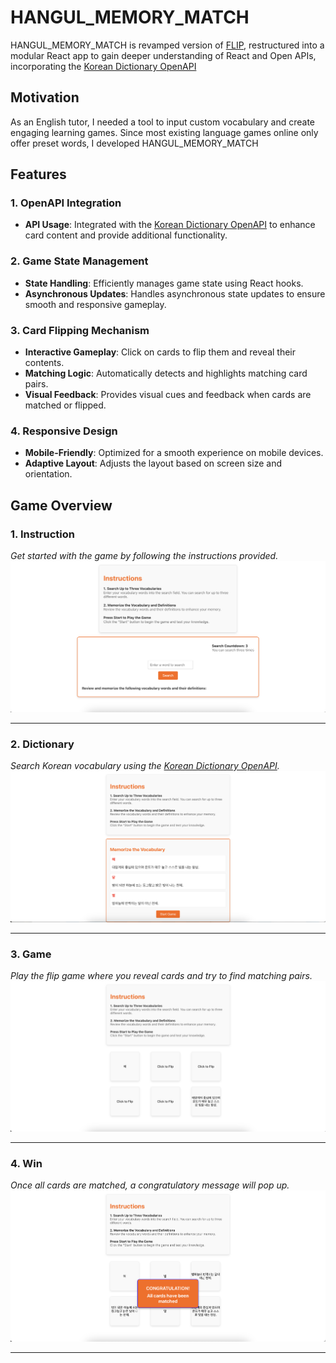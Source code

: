 # HANGUL_MEMORY_MATCH

HANGUL_MEMORY_MATCH is revamped version of [FLIP](https://github.com/loafcheck/FLIP), restructured into a modular React app to gain deeper understanding of React and Open APIs, incorporating the [Korean Dictionary OpenAPI](https://krdict.korean.go.kr/openApi/openApi) 

## Motivation
 As an English tutor, I needed a tool to input custom vocabulary and create engaging learning games. Since most existing language games online only offer preset words, I developed HANGUL_MEMORY_MATCH

## Features

### 1. **OpenAPI Integration**
   - **API Usage**: Integrated with the [Korean Dictionary OpenAPI](https://krdict.korean.go.kr/openApi/openApi) to enhance card content and provide additional functionality.

### 2. **Game State Management**
   - **State Handling**: Efficiently manages game state using React hooks.
   - **Asynchronous Updates**: Handles asynchronous state updates to ensure smooth and responsive gameplay.

### 3. **Card Flipping Mechanism**
   - **Interactive Gameplay**: Click on cards to flip them and reveal their contents.
   - **Matching Logic**: Automatically detects and highlights matching card pairs.
   - **Visual Feedback**: Provides visual cues and feedback when cards are matched or flipped.

### 4. **Responsive Design**
   - **Mobile-Friendly**: Optimized for a smooth experience on mobile devices.
   - **Adaptive Layout**: Adjusts the layout based on screen size and orientation.

## Game Overview

### 1. **Instruction**
*Get started with the game by following the instructions provided.*
   ![Instruction Image](public/images/Instruction.png)
   

---

### 2. **Dictionary**
*Search Korean vocabulary using the [Korean Dictionary OpenAPI](https://krdict.korean.go.kr/openApi/openApi).*
   ![Dictionary Image](public/images/Dictionary.png)
   

---

### 3. **Game**
*Play the flip game where you reveal cards and try to find matching pairs.*
   ![Game Image](public/images/Game.png)
   

---

### 4. **Win**
  *Once all cards are matched, a congratulatory message will pop up.*
   ![Win Image](public/images/Win.png)
   

---